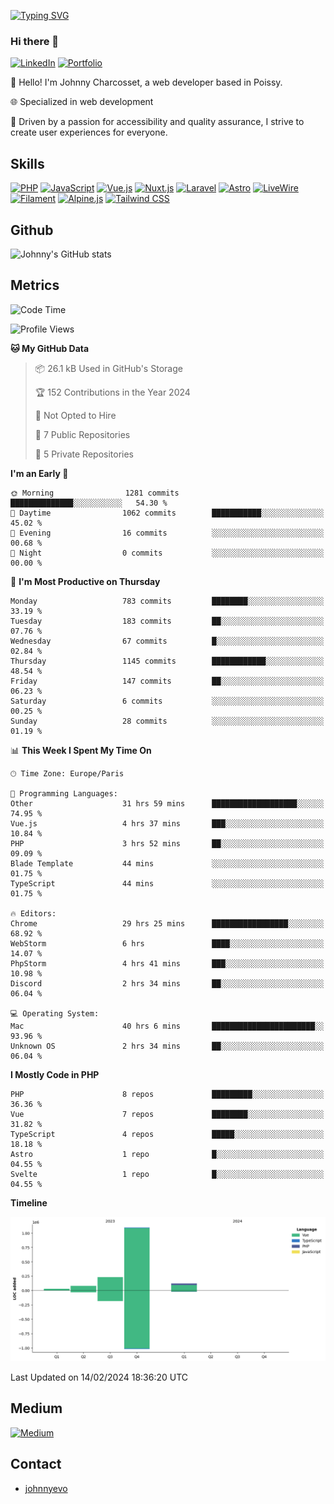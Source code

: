 [![Typing SVG](https://readme-typing-svg.demolab.com?font=Fira+Code&pause=1000&random=false&width=435&lines=Johnny+Charcosset;Web+Developer)](https://git.io/typing-svg)

### Hi there 👋
[![LinkedIn](https://img.shields.io/badge/LinkedIn-0077B5?style=for-the-badge&logo=linkedin&logoColor=white)](https://www.linkedin.com/in/johnny-charcosset/)
[![Portfolio](https://img.shields.io/badge/Portfolio-4285F4?style=for-the-badge&logo=google-chrome&logoColor=white)](https://johnnyevo.github.io/)

👋 Hello! I'm Johnny Charcosset, a web developer based in Poissy.

🌐 Specialized in web development

🚀 Driven by a passion for accessibility and quality assurance, I strive to create user experiences for everyone.

## Skills

[![PHP](https://img.shields.io/badge/PHP-777BB4?style=for-the-badge&logo=php&logoColor=white)](https://www.php.net/)
[![JavaScript](https://img.shields.io/badge/JavaScript-F7DF1E?style=for-the-badge&logo=javascript&logoColor=black)](https://developer.mozilla.org/en-US/docs/Web/JavaScript)
[![Vue.js](https://img.shields.io/badge/Vue.js-4FC08D?style=for-the-badge&logo=vue.js&logoColor=white)](https://vuejs.org/)
[![Nuxt.js](https://img.shields.io/badge/Nuxt.js-00C58E?style=for-the-badge&logo=nuxt.js&logoColor=white)](https://nuxtjs.org/)
[![Laravel](https://img.shields.io/badge/Laravel-FF2D20?style=for-the-badge&logo=laravel&logoColor=white)](https://laravel.com/)
[![Astro](https://img.shields.io/badge/Astro-0B3E59?style=for-the-badge&logo=astro&logoColor=white)](https://astro.build/)
[![LiveWire](https://img.shields.io/badge/LiveWire-FF3E00?style=for-the-badge&logo=livewire&logoColor=white)](https://laravel-livewire.com/)
[![Filament](https://img.shields.io/badge/Filament-253E46?style=for-the-badge&logo=https://filamentphp.com/favicon/favicon-32x32.png?v=w1dBNxT7Wg&logoColor=white)](https://filamentadmin.com/)
[![Alpine.js](https://img.shields.io/badge/Alpine.js-8BC0D0?style=for-the-badge&logo=alpine.js&logoColor=black)](https://alpinejs.dev/)
[![Tailwind CSS](https://img.shields.io/badge/Tailwind_CSS-38B2AC?style=for-the-badge&logo=tailwind-css&logoColor=white)](https://tailwindcss.com/)

## Github

![Johnny's GitHub stats](https://github-readme-stats.vercel.app/api?username=JohnnyEvo&show_icons=true&theme=transparent)

## Metrics

<!--START_SECTION:waka-->
![Code Time](http://img.shields.io/badge/Code%20Time-51%20hrs%2054%20mins-blue)

![Profile Views](http://img.shields.io/badge/Profile%20Views-0-blue)

**🐱 My GitHub Data** 

> 📦 26.1 kB Used in GitHub's Storage 
 > 
> 🏆 152 Contributions in the Year 2024
 > 
> 🚫 Not Opted to Hire
 > 
> 📜 7 Public Repositories 
 > 
> 🔑 5 Private Repositories 
 > 
**I'm an Early 🐤** 

```text
🌞 Morning                1281 commits        ██████████████░░░░░░░░░░░   54.30 % 
🌆 Daytime                1062 commits        ███████████░░░░░░░░░░░░░░   45.02 % 
🌃 Evening                16 commits          ░░░░░░░░░░░░░░░░░░░░░░░░░   00.68 % 
🌙 Night                  0 commits           ░░░░░░░░░░░░░░░░░░░░░░░░░   00.00 % 
```
📅 **I'm Most Productive on Thursday** 

```text
Monday                   783 commits         ████████░░░░░░░░░░░░░░░░░   33.19 % 
Tuesday                  183 commits         ██░░░░░░░░░░░░░░░░░░░░░░░   07.76 % 
Wednesday                67 commits          █░░░░░░░░░░░░░░░░░░░░░░░░   02.84 % 
Thursday                 1145 commits        ████████████░░░░░░░░░░░░░   48.54 % 
Friday                   147 commits         ██░░░░░░░░░░░░░░░░░░░░░░░   06.23 % 
Saturday                 6 commits           ░░░░░░░░░░░░░░░░░░░░░░░░░   00.25 % 
Sunday                   28 commits          ░░░░░░░░░░░░░░░░░░░░░░░░░   01.19 % 
```


📊 **This Week I Spent My Time On** 

```text
🕑︎ Time Zone: Europe/Paris

💬 Programming Languages: 
Other                    31 hrs 59 mins      ███████████████████░░░░░░   74.95 % 
Vue.js                   4 hrs 37 mins       ███░░░░░░░░░░░░░░░░░░░░░░   10.84 % 
PHP                      3 hrs 52 mins       ██░░░░░░░░░░░░░░░░░░░░░░░   09.09 % 
Blade Template           44 mins             ░░░░░░░░░░░░░░░░░░░░░░░░░   01.75 % 
TypeScript               44 mins             ░░░░░░░░░░░░░░░░░░░░░░░░░   01.75 % 

🔥 Editors: 
Chrome                   29 hrs 25 mins      █████████████████░░░░░░░░   68.92 % 
WebStorm                 6 hrs               ████░░░░░░░░░░░░░░░░░░░░░   14.07 % 
PhpStorm                 4 hrs 41 mins       ███░░░░░░░░░░░░░░░░░░░░░░   10.98 % 
Discord                  2 hrs 34 mins       ██░░░░░░░░░░░░░░░░░░░░░░░   06.04 % 

💻 Operating System: 
Mac                      40 hrs 6 mins       ███████████████████████░░   93.96 % 
Unknown OS               2 hrs 34 mins       ██░░░░░░░░░░░░░░░░░░░░░░░   06.04 % 
```

**I Mostly Code in PHP** 

```text
PHP                      8 repos             █████████░░░░░░░░░░░░░░░░   36.36 % 
Vue                      7 repos             ████████░░░░░░░░░░░░░░░░░   31.82 % 
TypeScript               4 repos             █████░░░░░░░░░░░░░░░░░░░░   18.18 % 
Astro                    1 repo              █░░░░░░░░░░░░░░░░░░░░░░░░   04.55 % 
Svelte                   1 repo              █░░░░░░░░░░░░░░░░░░░░░░░░   04.55 % 
```



**Timeline**

![Lines of Code chart](https://raw.githubusercontent.com/JohnnyEvo/JohnnyEvo/main/assets/bar_graph.png)


 Last Updated on 14/02/2024 18:36:20 UTC
<!--END_SECTION:waka-->

## Medium

[![Medium](https://github-readme-medium.vercel.app/?username=johnny.charcosset&limit=3)](https://medium.com/@@johnny.charcosset)

## Contact

- [johnnyevo](https://johnnyevo.github.io/)
